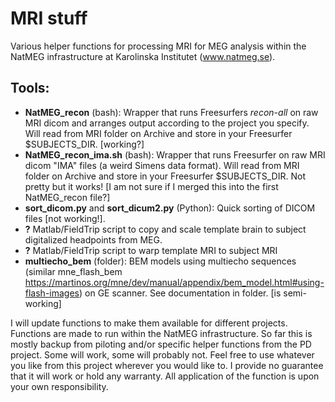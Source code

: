 # MRI stuff
Various helper functions for processing MRI for MEG analysis within the NatMEG infrastructure at Karolinska Institutet (www.natmeg.se).

## Tools:
* **NatMEG_recon** (bash): Wrapper that runs Freesurfers *recon-all* on raw MRI dicom and arranges output according to the project you specify. Will read from MRI folder on Archive and store in your Freesurfer $SUBJECTS_DIR. [working?]
* **NatMEG_recon_ima.sh** (bash): Wrapper that runs Freesurfer on raw MRI dicom "IMA" files (a weird Simens data format). Will read from MRI folder on Archive and store in your Freesurfer $SUBJECTS_DIR. Not pretty but it works! [I am not sure if I merged this into the first NatMEG_recon file?]
* **sort_dicom.py** and **sort_dicum2.py** (Python): Quick sorting of DICOM files [not working!].
* **?** Matlab/FieldTrip script to copy and scale template brain to subject digitalized headpoints from MEG.
* **?** Matlab/FieldTrip script to warp template MRI to subject MRI
* **multiecho_bem** (folder): BEM models using multiecho sequences (similar mne_flash_bem https://martinos.org/mne/dev/manual/appendix/bem_model.html#using-flash-images) on GE scanner. See documentation in folder. [is semi-working]

I will update functions to make them available for different projects. Functions are made to run within the NatMEG infrastructure. So far this is mostly backup from piloting and/or specific helper functions from the PD project. Some will work, some will probably not.
Feel free to use whatever you like from this project wherever you would like to. I provide no guarantee that it will work or hold any warranty. All application of the function is upon your own responsibility.


